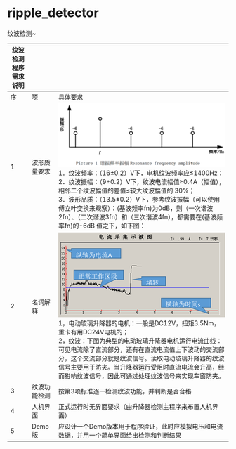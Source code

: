 # ripple_detector
纹波检测~



| 纹波检测程序需求说明 |              |                                                              |
| -------------------- | ------------ | ------------------------------------------------------------ |
| 序                   | 项           | 具体要求                                                     |
| 1                    | 波形质量要求 | ![img](./imgs/README/clip_image002.png)        <br /> 1．纹波频率：（16±0.2）V下，电机纹波频率应≤1400Hz；       <br />  2．纹波振幅：（9±0.2）V下，纹波电流幅值≥0.4A（幅值），相邻二个纹波幅值的差值≤较大纹波幅值的 30%；           <br /> 3．波形品质：（13.5±0.2）V下，参考纹波振幅（可以使用傅立叶变换来观察）：(基波频率fn)为0dB，则（一次谐波2fn）、（二次谐波3fn）和（三次谐波4fn），都需要在(基波频率fn)的-6dB    值之下，如下图： |
| 2                    | 名词解释     | ![img](./imgs/README/clip_image008.png)     <br />1，电动玻璃升降器的电机：一般是DC12V，扭矩3.5Nm，重卡有用DC24V电机的；         <br />2，纹波：下图为典型的电动玻璃升降器电机运行电流曲线：可见电流除了直流部分，还有在直流电流值上下波动的交流部分，这个交流部分就是纹波信号。读取电动玻璃升降器的纹波信号主要用于防夹。当升降器运行受阻时直流电流会升高，继而影响纹波信号，因此可通过处理纹波信号来实现车窗防夹。 |
| 3                    | 纹波功能检测 | 按第3项标准逐一检测纹波功能，并判断是否合格                  |
| 4                    | 人机界面     | 正式运行时无界面要求（由升降器检测主程序来布置人机界面）     |
| 5                    | Demo版       | 应设计一个Demo版本用于程序验证，此时应模拟电压和电流数据，并用一个简单界面给出检测和判断结果 |



